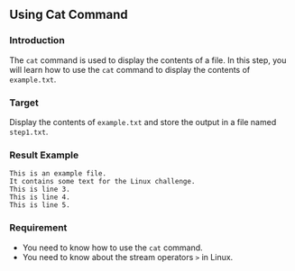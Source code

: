 ## Using Cat Command

### Introduction

The `cat` command is used to display the contents of a file. In this step, you will learn how to use the `cat` command to display the contents of `example.txt`.

### Target

Display the contents of `example.txt` and store the output in a file named `step1.txt`.

### Result Example

```text
This is an example file.
It contains some text for the Linux challenge.
This is line 3.
This is line 4.
This is line 5.
```

### Requirement

- You need to know how to use the `cat` command.
- You need to know about the stream operators `>` in Linux.

